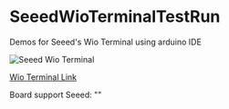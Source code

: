 # SeeedWioTerminalTestRun
Demos for Seeed's Wio Terminal using arduino IDE

![Seeed Wio Terminal]()

[Wio Terminal Link](https://wiki.seeedstudio.com/Wio-Terminal-Getting-Started/ "Wio Terminal Get Started Page")

Board support Seeed: ""